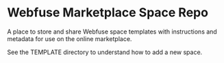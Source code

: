 # Webfuse Marketplace Space Repo
A place to store and share Webfuse space templates with instructions and metadata for use on the online marketplace.

See the TEMPLATE directory to understand how to add a new space.
